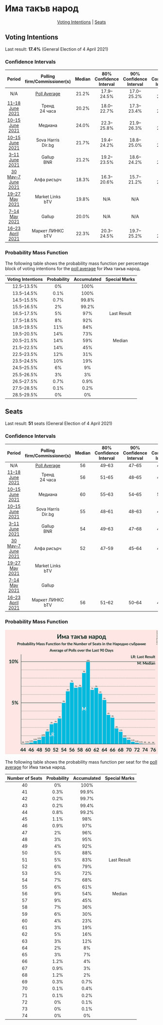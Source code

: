 # Има такъв народ

<p align="center"><a href="#voting-intentions">Voting Intentions</a> | <a href="#seats">Seats</a></p>

## Voting Intentions

Last result: **17.4%** (General Election of 4 April 2021)

### Confidence Intervals

| Period     | Polling firm/Commissioner(s) | Median | 80% Confidence Interval | 90% Confidence Interval | 95% Confidence Interval | 99% Confidence Interval |
|:----------:|:----------------:|:-----------:|:-----------------------:|:-----------------------:|:-----------------------:|:-----------------------:|
| N/A | [Poll Average](average.html) | 21.2% | 17.9–24.5% | 17.0–25.2% | 16.4–25.8% | 15.2–26.9% |
| [11–18 June 2021](2021-06-18-Тренд.html) | Тренд <br> 24 часа | 20.2% | 18.0–22.7% | 17.3–23.4% | 16.8–24.0% | 15.8–25.2% |
| [10–15 June 2021](2021-06-15-Медиана.html) | Медиана | 24.0% | 22.3–25.8% | 21.9–26.3% | 21.5–26.7% | 20.7–27.6% |
| [10–15 June 2021](2021-06-15-SovaHarris.html) | Sova Harris <br> Dir.bg | 21.7% | 19.4–24.2% | 18.8–25.0% | 18.2–25.6% | 17.2–26.8% |
| [3–11 June 2021](2021-06-11-Gallup.html) | Gallup <br> BNR | 21.2% | 19.2–23.5% | 18.6–24.2% | 18.1–24.7% | 17.2–25.8% |
| [30 May–7 June 2021](2021-06-07-Алфарисърч.html) | Алфа рисърч | 18.3% | 16.3–20.6% | 15.7–21.2% | 15.2–21.8% | 14.3–22.9% |
| [19–27 May 2021](2021-05-27-MarketLinks.html) | Market Links <br> bTV | 19.8% | N/A | N/A | N/A | N/A |
| [7–14 May 2021](2021-05-14-Gallup.html) | Gallup | 20.0% | N/A | N/A | N/A | N/A |
| [16–23 April 2021](2021-04-23-МаркетЛИНКС.html) | Маркет ЛИНКС <br> bTV | 22.3% | 20.3–24.5% | 19.7–25.2% | 19.2–25.7% | 18.3–26.8% |

### Probability Mass Function

The following table shows the probability mass function per percentage block of voting intentions for the [poll average](average.html) for Има такъв народ.

| Voting Intentions | Probability | Accumulated | Special Marks |
|:-----------------:|:-----------:|:-----------:|:-------------:|
| 12.5–13.5% | 0% | 100% |  |
| 13.5–14.5% | 0.1% | 100% |  |
| 14.5–15.5% | 0.7% | 99.8% |  |
| 15.5–16.5% | 2% | 99.2% |  |
| 16.5–17.5% | 5% | 97% | Last Result |
| 17.5–18.5% | 8% | 92% |  |
| 18.5–19.5% | 11% | 84% |  |
| 19.5–20.5% | 14% | 73% |  |
| 20.5–21.5% | 14% | 59% | Median |
| 21.5–22.5% | 14% | 45% |  |
| 22.5–23.5% | 12% | 31% |  |
| 23.5–24.5% | 10% | 19% |  |
| 24.5–25.5% | 6% | 9% |  |
| 25.5–26.5% | 3% | 3% |  |
| 26.5–27.5% | 0.7% | 0.9% |  |
| 27.5–28.5% | 0.1% | 0.2% |  |
| 28.5–29.5% | 0% | 0% |  |


## Seats

Last result: **51** seats (General Election of 4 April 2021)

### Confidence Intervals

| Period     | Polling firm/Commissioner(s) | Median | 80% Confidence Interval | 90% Confidence Interval | 95% Confidence Interval | 99% Confidence Interval |
|:----------:|:----------------:|:------:|:-----------------------:|:-----------------------:|:-----------------------:|:-----------------------:|
| N/A | [Poll Average](average.html) | 56 | 49–63 | 47–65 | 45–67 | 42–69 |
| [11–18 June 2021](2021-06-18-Тренд.html) | Тренд <br> 24 часа | 56 | 51–65 | 48–65 | 46–67 | 44–69 |
| [10–15 June 2021](2021-06-15-Медиана.html) | Медиана | 60 | 55–63 | 54–65 | 52–65 | 50–68 |
| [10–15 June 2021](2021-06-15-SovaHarris.html) | Sova Harris <br> Dir.bg | 55 | 48–61 | 48–63 | 46–65 | 43–68 |
| [3–11 June 2021](2021-06-11-Gallup.html) | Gallup <br> BNR | 54 | 49–63 | 47–68 | 45–68 | 43–71 |
| [30 May–7 June 2021](2021-06-07-Алфарисърч.html) | Алфа рисърч | 52 | 47–59 | 45–64 | 44–66 | 41–68 |
| [19–27 May 2021](2021-05-27-MarketLinks.html) | Market Links <br> bTV |  |  |  |  |  |
| [7–14 May 2021](2021-05-14-Gallup.html) | Gallup |  |  |  |  |  |
| [16–23 April 2021](2021-04-23-МаркетЛИНКС.html) | Маркет ЛИНКС <br> bTV | 56 | 51–62 | 50–64 | 48–65 | 46–68 |

### Probability Mass Function

![Graph with seats probability mass function not yet produced](average-seats-pmf-иматакъвнарод.png "Seats Probability Mass Function")

The following table shows the probability mass function per seat for the [poll average](average.html) for Има такъв народ.

| Number of Seats | Probability | Accumulated | Special Marks |
|:---------------:|:-----------:|:-----------:|:-------------:|
| 40 | 0% | 100% |  |
| 41 | 0.3% | 99.9% |  |
| 42 | 0.2% | 99.7% |  |
| 43 | 0.2% | 99.4% |  |
| 44 | 0.8% | 99.2% |  |
| 45 | 1.1% | 98% |  |
| 46 | 0.9% | 97% |  |
| 47 | 2% | 96% |  |
| 48 | 3% | 95% |  |
| 49 | 4% | 92% |  |
| 50 | 5% | 88% |  |
| 51 | 5% | 83% | Last Result |
| 52 | 6% | 79% |  |
| 53 | 5% | 72% |  |
| 54 | 7% | 68% |  |
| 55 | 6% | 61% |  |
| 56 | 9% | 54% | Median |
| 57 | 9% | 45% |  |
| 58 | 7% | 36% |  |
| 59 | 6% | 30% |  |
| 60 | 4% | 23% |  |
| 61 | 3% | 19% |  |
| 62 | 5% | 16% |  |
| 63 | 3% | 12% |  |
| 64 | 2% | 8% |  |
| 65 | 3% | 7% |  |
| 66 | 1.2% | 4% |  |
| 67 | 0.9% | 3% |  |
| 68 | 1.2% | 2% |  |
| 69 | 0.3% | 0.7% |  |
| 70 | 0.1% | 0.4% |  |
| 71 | 0.1% | 0.2% |  |
| 72 | 0% | 0.1% |  |
| 73 | 0% | 0.1% |  |
| 74 | 0% | 0% |  |


